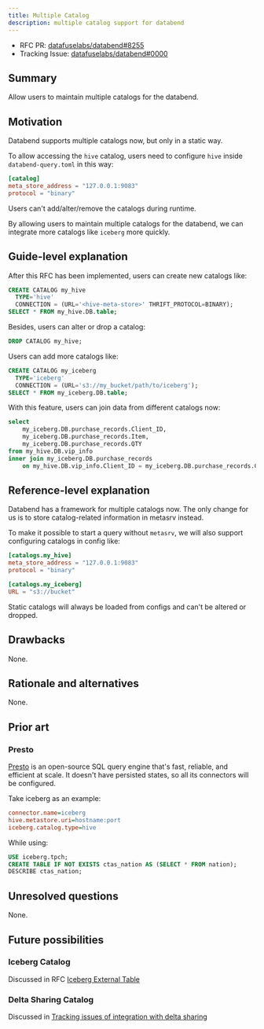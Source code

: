 ```yaml
---
title: Multiple Catalog
description: multiple catalog support for databend
---
```


- RFC PR: [datafuselabs/databend#8255](https://github.com/datafuselabs/databend/pull/8255)
- Tracking Issue: [datafuselabs/databend#0000](https://github.com/datafuselabs/databend/issues/0000)

## Summary

Allow users to maintain multiple catalogs for the databend.

## Motivation

Databend supports multiple catalogs now, but only in a static way.

To allow accessing the `hive` catalog, users need to configure `hive` inside `databend-query.toml` in this way:

```toml
[catalog]
meta_store_address = "127.0.0.1:9083"
protocol = "binary"
```

Users can't add/alter/remove the catalogs during runtime.

By allowing users to maintain multiple catalogs for the databend, we can integrate more catalogs like `iceberg` more quickly.

## Guide-level explanation

After this RFC has been implemented, users can create new catalogs like:

```sql
CREATE CATALOG my_hive
  TYPE='hive'
  CONNECTION = (URL='<hive-meta-store>' THRIFT_PROTOCOL=BINARY);
SELECT * FROM my_hive.DB.table;
```

Besides, users can alter or drop a catalog:

```sql
DROP CATALOG my_hive;
```

Users can add more catalogs like:

```sql
CREATE CATALOG my_iceberg
  TYPE='iceberg'
  CONNECTION = (URL='s3://my_bucket/path/to/iceberg');
SELECT * FROM my_iceberg.DB.table;
```

With this feature, users can join data from different catalogs now:

```sql
select
    my_iceberg.DB.purchase_records.Client_ID,
    my_iceberg.DB.purchase_records.Item,
    my_iceberg.DB.purchase_records.QTY
from my_hive.DB.vip_info
inner join my_iceberg.DB.purchase_records
    on my_hive.DB.vip_info.Client_ID = my_iceberg.DB.purchase_records.Client_ID;
```

## Reference-level explanation

Databend has a framework for multiple catalogs now. The only change for us is to store catalog-related information in metasrv instead.

To make it possible to start a query without `metasrv`, we will also support configuring catalogs in config like:

```toml
[catalogs.my_hive]
meta_store_address = "127.0.0.1:9083"
protocol = "binary"

[catalogs.my_iceberg]
URL = "s3://bucket"
```

Static catalogs will always be loaded from configs and can't be altered or dropped.

## Drawbacks

None.

## Rationale and alternatives

None.

## Prior art

### Presto

[Presto](https://prestodb.io/) is an open-source SQL query engine that's fast, reliable, and efficient at scale. It doesn't have persisted states, so all its connectors will be configured.

Take iceberg as an example:

```ini
connector.name=iceberg
hive.metastore.uri=hostname:port
iceberg.catalog.type=hive
```

While using:

```sql
USE iceberg.tpch;
CREATE TABLE IF NOT EXISTS ctas_nation AS (SELECT * FROM nation);
DESCRIBE ctas_nation;
```

## Unresolved questions

None.

## Future possibilities

### Iceberg Catalog

Discussed in RFC [Iceberg External Table](https://github.com/datafuselabs/databend/pull/8215)

### Delta Sharing Catalog

Discussed in [Tracking issues of integration with delta sharing](https://github.com/datafuselabs/databend/issues/7830)

